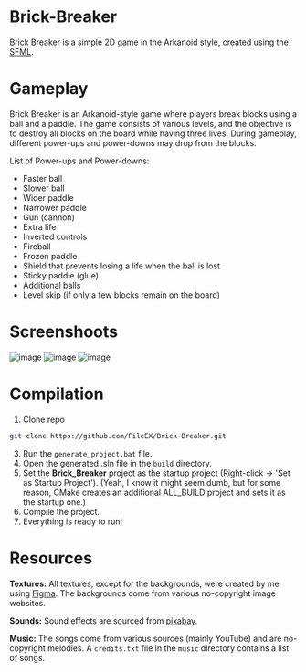 # Brick-Breaker
Brick Breaker is a simple 2D game in the Arkanoid style, created using the [SFML](https://github.com/SFML/SFML).

# Gameplay
Brick Breaker is an Arkanoid-style game where players break blocks using a ball and a paddle. The game consists of various levels, and the objective is to destroy all blocks on the board while having three lives. During gameplay, different power-ups and power-downs may drop from the blocks.

List of Power-ups and Power-downs:

- Faster ball
- Slower ball
- Wider paddle
- Narrower paddle
- Gun (cannon)
- Extra life
- Inverted controls
- Fireball
- Frozen paddle
- Shield that prevents losing a life when the ball is lost
- Sticky paddle (glue)
- Additional balls
- Level skip (if only a few blocks remain on the board)

# Screenshoots
![image](https://github.com/user-attachments/assets/a7916090-6b3e-4806-8e00-627a412bbe31)
![image](https://github.com/user-attachments/assets/3340a82d-78e6-404e-827a-15e811db72ab)
![image](https://github.com/user-attachments/assets/23b5aed3-e731-486f-8003-9c0d373fd25f)

# Compilation 
1. Clone repo
```sh
git clone https://github.com/FileEX/Brick-Breaker.git
```
3. Run the ``generate_project.bat`` file.
4. Open the generated .sln file in the ``build`` directory.
5. Set the **Brick_Breaker** project as the startup project (Right-click → 'Set as Startup Project').
(Yeah, I know it might seem dumb, but for some reason, CMake creates an additional ALL_BUILD project and sets it as the startup one.)
6. Compile the project.
7. Everything is ready to run!

# Resources
**Textures:** All textures, except for the backgrounds, were created by me using [Figma](https://figma.com/). The backgrounds come from various no-copyright image websites.

**Sounds:** Sound effects are sourced from [pixabay](https://pixabay.com).

**Music:** The songs come from various sources (mainly YouTube) and are no-copyright melodies. A ``credits.txt`` file in the ``music`` directory contains a list of songs.

